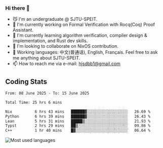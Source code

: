 ### Hi there 👋

<!--
**definfo/definfo** is a ✨ _special_ ✨ repository because its `README.md` (this file) appears on your GitHub profile.

Here are some ideas to get you started:

- 🔭 I’m currently working on ...
- 🌱 I’m currently learning ...
- 👯 I’m looking to collaborate on ...
- 🤔 I’m looking for help with ...
- 💬 Ask me about ...
- 📫 How to reach me: ...
- 😄 Pronouns: ...
- ⚡ Fun fact: ...
-->

- 😼 I'm an undergraduate @ SJTU-SPEIT.
- 🔭 I'm currently working on Formal Verification with Rocq(Coq) Proof Assistant.
- 🌱 I'm currently learning algorithm verification, compiler design & implementation, and Rust dev skills.
- 👯 I'm looking to collaborate on NixOS contribution.
- 💬 Working languages: 中文(普通话), English, Français. Feel free to ask me anything about SJTU-SPEIT.
- 📫 How to reach me via e-mail: hjsdbb1@gmail.com

## Coding Stats

<!--START_SECTION:waka-->

```txt
From: 08 June 2025 - To: 15 June 2025

Total Time: 25 hrs 6 mins

Nix          6 hrs 43 mins   ██████▓░░░░░░░░░░░░░░░░░░   26.69 %
Python       6 hrs 39 mins   ██████▓░░░░░░░░░░░░░░░░░░   26.43 %
Lean         5 hrs 31 mins   █████▒░░░░░░░░░░░░░░░░░░░   21.93 %
Typst        2 hrs 29 mins   ██▒░░░░░░░░░░░░░░░░░░░░░░   09.86 %
C++          1 hr 40 mins    █▓░░░░░░░░░░░░░░░░░░░░░░░   06.64 %
```

<!--END_SECTION:waka-->

![Most used languages](https://github-readme-stats.vercel.app/api/top-langs/?username=definfo&layout=donut&theme=dracula&exclude_repo=xv6-labs-2023)
